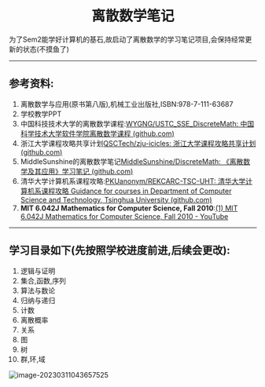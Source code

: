 <h1 align="center">离散数学笔记</h1>

为了Sem2能学好计算机的基石,故启动了离散数学的学习笔记项目,会保持经常更新的状态(不摸鱼了)

---

## 参考资料:

1. 离散数学与应用(原书第八版),机械工业出版社,ISBN:978-7-111-63687
2. 学校教学PPT
3. 中国科技技术大学的离散数学课程:[WYGNG/USTC_SSE_DiscreteMath: 中国科学技术大学软件学院离散数学课程 (github.com)](https://github.com/WYGNG/USTC_SSE_DiscreteMath)
4. 浙江大学课程攻略共享计划[QSCTech/zju-icicles: 浙江大学课程攻略共享计划 (github.com)](https://github.com/QSCTech/zju-icicles)
5. MiddleSunshine的离散数学笔记[MiddleSunshine/DiscreteMath: 《离散数学及其应用》学习笔记 (github.com)](https://github.com/MiddleSunshine/DiscreteMath)
6. 清华大学计算机系课程攻略:[PKUanonym/REKCARC-TSC-UHT: 清华大学计算机系课程攻略 Guidance for courses in Department of Computer Science and Technology, Tsinghua University (github.com)](https://github.com/PKUanonym/REKCARC-TSC-UHT)
7. **MIT 6.042J Mathematics for Computer Science, Fall 2010**:[(1) MIT 6.042J Mathematics for Computer Science, Fall 2010 - YouTube](https://www.youtube.com/playlist?list=PLB7540DEDD482705B)

----

## 学习目录如下(先按照学校进度前进,后续会更改):

1. 逻辑与证明
2. 集合,函数,序列
3. 算法与数论
4. 归纳与递归
5. 计数
6. 离散概率
7. 关系
8. 图
9. 树
10. 群,环,域

![image-20230311043657525](/Users/shallowlone/Downloads/image-20230311043657525.png)
